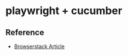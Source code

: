 # playwright + cucumber

## Reference

- [Browserstack Article](https://www.browserstack.com/guide/playwright-cucumber)
